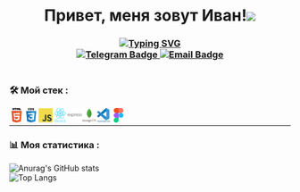 <h1 align="center">Привет, меня зовут Иван!<img src="https://github.com/blackcater/blackcater/raw/main/images/Hi.gif" height="32"/></h1>
<h3 align="center"><a href="https://git.io/typing-svg"><img src="https://readme-typing-svg.demolab.com?font=Roboto&duration=2000&pause=1000&color=6442F7&background=FFFFFF00&center=true&width=435&lines=%D0%9D%D0%B0%D1%87%D0%B8%D0%BD%D0%B0%D1%8E%D1%89%D0%B8%D0%B9+%D0%92%D0%B5%D0%B1-%D1%80%D0%B0%D0%B7%D1%80%D0%B0%D0%B1%D0%BE%D1%82%D1%87%D0%B8%D0%BA" alt="Typing SVG" /></a>
</>

<div id="badges">
  <a href="https://t.me/beren345">
    <img src="https://img.shields.io/badge/Telegram-blue?style=for-the-badge&logo=Telegram&logoColor=white" alt="Telegram Badge"/>
  </a>
  <a href="mailto:semiv@inbox.ru">
    <img src="https://img.shields.io/badge/Email-red?style=for-the-badge" alt="Email Badge"/>
  </a>
</div>

<br /> 

### :hammer_and_wrench: Мой стек :
<img align="left" width="26px" alt="HTML5" src="https://raw.githubusercontent.com/github/explore/80688e429a7d4ef2fca1e82350fe8e3517d3494d/topics/html/html.png"/>
<img align="left" width="26px" alt="CSS3" src="https://github.com/devicons/devicon/blob/master/icons/css3/css3-original-wordmark.svg"/>
<img align="left" width="26px" alt="Javascript" src="https://github.com/devicons/devicon/blob/master/icons/javascript/javascript-original.svg"/>
<img align="left" width="26px" alt="React" src="https://github.com/devicons/devicon/blob/master/icons/react/react-original-wordmark.svg"/>
<img align="left" width="26px" alt="Express" src="https://github.com/devicons/devicon/blob/master/icons/express/express-original-wordmark.svg"/>
<img align="left" width="26px" alt="MongoDB" src="https://github.com/devicons/devicon/blob/master/icons/mongodb/mongodb-original-wordmark.svg"/>
<img align="left" width="26px" alt="VScode" src="https://github.com/devicons/devicon/blob/master/icons/vscode/vscode-original-wordmark.svg"/>
<img align="left" width="26px" alt="Figma" src="https://github.com/devicons/devicon/blob/master/icons/figma/figma-original.svg"/>
<br />

- - -

### :bar_chart: Моя статистика :
![Anurag's GitHub stats](https://github-readme-stats.vercel.app/api?username=dhoine345&show_icons=true)
<br/>
![Top Langs](https://github-readme-stats.vercel.app/api/top-langs/?username=dhoine345&card_height=150px)
<!--
**dhoine345/dhoine345** is a ✨ _special_ ✨ repository because its `README.md` (this file) appears on your GitHub profile.

Here are some ideas to get you started:

- 🔭 I’m currently working on ...
- 🌱 I’m currently learning ...
- 👯 I’m looking to collaborate on ...
- 🤔 I’m looking for help with ...
- 💬 Ask me about ...
- 📫 How to reach me: ...
- 😄 Pronouns: ...
- ⚡ Fun fact: ...
-->
